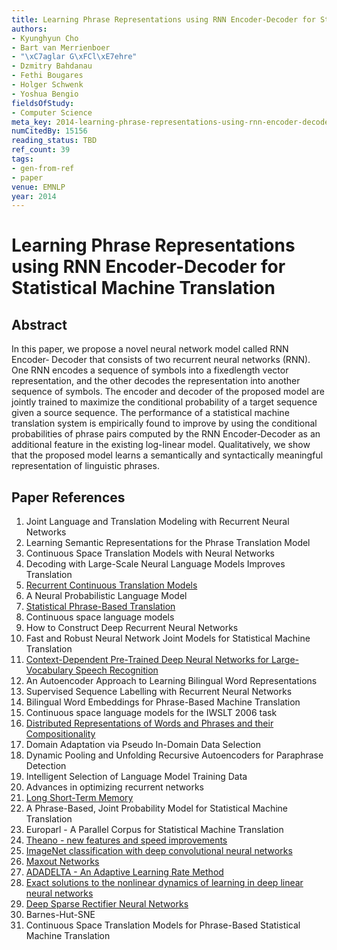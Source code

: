 ```yaml
---
title: Learning Phrase Representations using RNN Encoder-Decoder for Statistical Machine Translation
authors:
- Kyunghyun Cho
- Bart van Merrienboer
- "\xC7aglar G\xFCl\xE7ehre"
- Dzmitry Bahdanau
- Fethi Bougares
- Holger Schwenk
- Yoshua Bengio
fieldsOfStudy:
- Computer Science
meta_key: 2014-learning-phrase-representations-using-rnn-encoder-decoder-for-statistical-machine-translation
numCitedBy: 15156
reading_status: TBD
ref_count: 39
tags:
- gen-from-ref
- paper
venue: EMNLP
year: 2014
---
```


# Learning Phrase Representations using RNN Encoder-Decoder for Statistical Machine Translation

## Abstract

In this paper, we propose a novel neural network model called RNN Encoder‐ Decoder that consists of two recurrent neural networks (RNN). One RNN encodes a sequence of symbols into a fixedlength vector representation, and the other decodes the representation into another sequence of symbols. The encoder and decoder of the proposed model are jointly trained to maximize the conditional probability of a target sequence given a source sequence. The performance of a statistical machine translation system is empirically found to improve by using the conditional probabilities of phrase pairs computed by the RNN Encoder‐Decoder as an additional feature in the existing log-linear model. Qualitatively, we show that the proposed model learns a semantically and syntactically meaningful representation of linguistic phrases.

## Paper References

1. Joint Language and Translation Modeling with Recurrent Neural Networks
2. Learning Semantic Representations for the Phrase Translation Model
3. Continuous Space Translation Models with Neural Networks
4. Decoding with Large-Scale Neural Language Models Improves Translation
5. [Recurrent Continuous Translation Models](2013-recurrent-continuous-translation-models)
6. A Neural Probabilistic Language Model
7. [Statistical Phrase-Based Translation](2003-statistical-phrase-based-translation)
8. Continuous space language models
9. How to Construct Deep Recurrent Neural Networks
10. Fast and Robust Neural Network Joint Models for Statistical Machine Translation
11. [Context-Dependent Pre-Trained Deep Neural Networks for Large-Vocabulary Speech Recognition](2012-context-dependent-pre-trained-deep-neural-networks-for-large-vocabulary-speech-recognition)
12. An Autoencoder Approach to Learning Bilingual Word Representations
13. Supervised Sequence Labelling with Recurrent Neural Networks
14. Bilingual Word Embeddings for Phrase-Based Machine Translation
15. Continuous space language models for the IWSLT 2006 task
16. [Distributed Representations of Words and Phrases and their Compositionality](2013-distributed-representations-of-words-and-phrases-and-their-compositionality)
17. Domain Adaptation via Pseudo In-Domain Data Selection
18. Dynamic Pooling and Unfolding Recursive Autoencoders for Paraphrase Detection
19. Intelligent Selection of Language Model Training Data
20. Advances in optimizing recurrent networks
21. [Long Short-Term Memory](1997-long-short-term-memory)
22. A Phrase-Based, Joint Probability Model for Statistical Machine Translation
23. Europarl - A Parallel Corpus for Statistical Machine Translation
24. [Theano - new features and speed improvements](2012-theano-new-features-and-speed-improvements)
25. [ImageNet classification with deep convolutional neural networks](2012-imagenet-classification-with-deep-convolutional-neural-networks)
26. [Maxout Networks](2013-maxout-networks)
27. [ADADELTA - An Adaptive Learning Rate Method](2012-adadelta-an-adaptive-learning-rate-method)
28. [Exact solutions to the nonlinear dynamics of learning in deep linear neural networks](2014-exact-solutions-to-the-nonlinear-dynamics-of-learning-in-deep-linear-neural-networks)
29. [Deep Sparse Rectifier Neural Networks](2011-deep-sparse-rectifier-neural-networks)
30. Barnes-Hut-SNE
31. Continuous Space Translation Models for Phrase-Based Statistical Machine Translation
